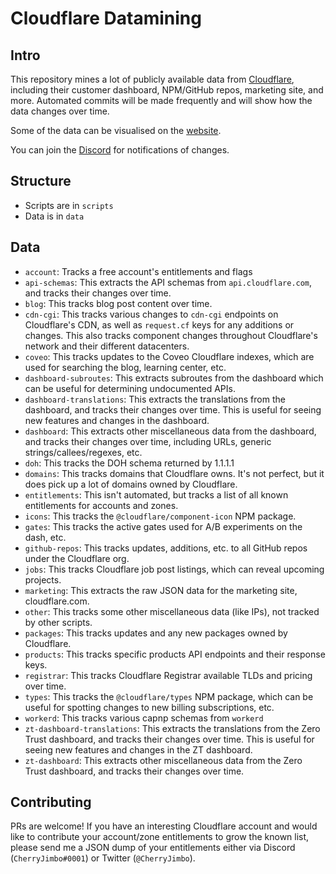 # Cloudflare Datamining

## Intro

This repository mines a lot of publicly available data from [Cloudflare](https://www.cloudflare.com/), including their customer dashboard, NPM/GitHub repos, marketing site, and more. Automated commits will be made frequently and will show how the data changes over time.

Some of the data can be visualised on the [website](https://cfdata.lol).

You can join the [Discord](https://discord.gg/Z94Hn6qVDm) for notifications of changes.

## Structure
- Scripts are in `scripts`
- Data is in `data`

## Data

- `account`: Tracks a free account's entitlements and flags
- `api-schemas`: This extracts the API schemas from `api.cloudflare.com`, and tracks their changes over time.
- `blog`: This tracks blog post content over time.
- `cdn-cgi`: This tracks various changes to `cdn-cgi` endpoints on Cloudflare's CDN, as well as `request.cf` keys for any additions or changes. This also tracks component changes throughout Cloudflare's network and their different datacenters.
- `coveo`: This tracks updates to the Coveo Cloudflare indexes, which are used for searching the blog, learning center, etc.
- `dashboard-subroutes`: This extracts subroutes from the dashboard which can be useful for determining undocumented APIs.
- `dashboard-translations`: This extracts the translations from the dashboard, and tracks their changes over time. This is useful for seeing new features and changes in the dashboard.
- `dashboard`: This extracts other miscellaneous data from the dashboard, and tracks their changes over time, including URLs, generic strings/callees/regexes, etc.
- `doh`: This tracks the DOH schema returned by 1.1.1.1
- `domains`: This tracks domains that Cloudflare owns. It's not perfect, but it does pick up a lot of domains owned by Cloudflare.
- `entitlements`: This isn't automated, but tracks a list of all known entitlements for accounts and zones.
- `icons`: This tracks the `@cloudflare/component-icon` NPM package.
- `gates`: This tracks the active gates used for A/B experiments on the dash, etc.
- `github-repos`: This tracks updates, additions, etc. to all GitHub repos under the Cloudflare org.
- `jobs`: This tracks Cloudflare job post listings, which can reveal upcoming projects.
- `marketing`: This extracts the raw JSON data for the marketing site, cloudflare.com.
- `other`: This tracks some other miscellaneous data (like IPs), not tracked by other scripts.
- `packages`: This tracks updates and any new packages owned by Cloudflare.
- `products`: This tracks specific products API endpoints and their response keys.
- `registrar`: This tracks Cloudflare Registrar available TLDs and pricing over time.
- `types`: This tracks the `@cloudflare/types` NPM package, which can be useful for spotting changes to new billing subscriptions, etc.
- `workerd`: This tracks various capnp schemas from `workerd`
- `zt-dashboard-translations`: This extracts the translations from the Zero Trust dashboard, and tracks their changes over time. This is useful for seeing new features and changes in the ZT dashboard.
- `zt-dashboard`: This extracts other miscellaneous data from the Zero Trust dashboard, and tracks their changes over time.

## Contributing

PRs are welcome! If you have an interesting Cloudflare account and would like to contribute your account/zone entitlements to grow the known list, please send me a JSON dump of your entitlements either via Discord (`CherryJimbo#0001`) or Twitter (`@CherryJimbo`).
